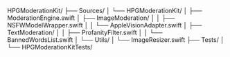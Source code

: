 HPGModerationKit/
├── Sources/
│   └── HPGModerationKit/
│       ├── ModerationEngine.swift
│       ├── ImageModeration/
│       │   ├── NSFWModelWrapper.swift
│       │   └── AppleVisionAdapter.swift
│       ├── TextModeration/
│       │   ├── ProfanityFilter.swift
│       │   └── BannedWordsList.swift
│       └── Utils/
│           └── ImageResizer.swift
├── Tests/
│   └── HPGModerationKitTests/